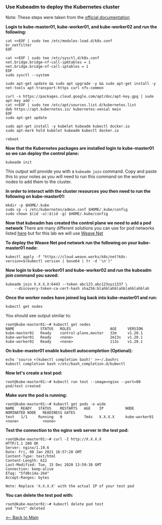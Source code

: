 ### Use Kubeadm to deploy the Kubernetes cluster
Note: These steps were taken from the [official documentation](https://kubernetes.io/docs/setup/production-environment/tools/kubeadm/create-cluster-kubeadm/)
  
**Login to kube-master01, kube-worker01, and kube-worker02 and run the following:**
```
cat <<EOF | sudo tee /etc/modules-load.d/k8s.conf
br_netfilter
EOF

cat <<EOF | sudo tee /etc/sysctl.d/k8s.conf
net.bridge.bridge-nf-call-ip6tables = 1
net.bridge.bridge-nf-call-iptables = 1
EOF
sudo sysctl --system

sudo apt-get update && sudo apt upgrade -y && sudo apt-get install -y net-tools apt-transport-https curl nfs-common

curl -s https://packages.cloud.google.com/apt/doc/apt-key.gpg | sudo apt-key add -
cat <<EOF | sudo tee /etc/apt/sources.list.d/kubernetes.list
deb https://apt.kubernetes.io/ kubernetes-xenial main
EOF
sudo apt-get update

sudo apt-get install -y kubelet kubeadm kubectl docker.io
sudo apt-mark hold kubelet kubeadm kubectl docker.io

reboot
```
  
**Now that the Kubernetes packages are installed login to kube-master01 so we can deploy the control plane:**
```
kubeadm init
```
This output will provide you with a `kubeadm join` command. Copy and paste this to your notes as you will need to run this command on the worker nodes to add them to the cluster.
  
**In order to interact with the cluster resources you then need to run the following on kube-master01:**
```
mkdir -p $HOME/.kube
sudo cp -i /etc/kubernetes/admin.conf $HOME/.kube/config
sudo chown $(id -u):$(id -g) $HOME/.kube/config
```
  
**Now that kubeadm has created the control plane we need to add a pod network**
There are many different solutions you can use for pod networks listed [here](https://kubernetes.io/docs/concepts/cluster-administration/addons/) but for this lab we will use [Weave Net](https://www.weave.works/docs/net/latest/kubernetes/kube-addon/)
  
**To deploy the Weave Net pod network run the following on your kube-master01 node:**
```
kubectl apply -f "https://cloud.weave.works/k8s/net?k8s-version=$(kubectl version | base64 | tr -d '\n')"
```
  
**Now login to kube-worker01 and kube-worker02 and run the kubeadm join command you saved:**
```
kubeadm join X.X.X.X:6443 --token abc123.abc123xyz1337 \
    --discovery-token-ca-cert-hash sha256:blahblahblahblahblahblah
```
  
**Once the worker nodes have joined log back into kube-master01 and run:**
```
kubectl get nodes
```
You should see output similar to:
```
root@kube-master01:~# kubectl get nodes
NAME            STATUS   ROLES                  AGE     VERSION
kube-master01   Ready    control-plane,master   32m     v1.20.1
kube-worker01   Ready    <none>                 2m13s   v1.20.1
kube-worker02   Ready    <none>                 113s    v1.20.1
```

**On kube-master01 enable kubectl autocompletion (Optional):**
```
echo 'source <(kubectl completion bash)' >>~/.bashrc
kubectl completion bash >/etc/bash_completion.d/kubectl
```

**Now let's create a test pod:**
```
root@kube-master01:~# kubectl run test --image=nginx --port=80
pod/test created
```
  
**Make sure the pod is running:**
```
root@kube-master01:~# kubectl get pods -o wide
NAME   READY   STATUS    RESTARTS   AGE    IP          NODE            NOMINATED NODE   READINESS GATES
test   1/1     Running   0          7m4s   X.X.X.X     kube-worker01   <none>           <none>
```
  
**Test the connection to the nginx web server in the test pod:**
```
root@kube-master01:~# curl -I http://X.X.X.X
HTTP/1.1 200 OK
Server: nginx/1.19.6
Date: Fri, 08 Jan 2021 16:57:20 GMT
Content-Type: text/html
Content-Length: 612
Last-Modified: Tue, 15 Dec 2020 13:59:38 GMT
Connection: keep-alive
ETag: "5fd8c14a-264"
Accept-Ranges: bytes
```
`Note: Replace 'X.X.X.X' with the actual IP of your test pod`
  
**You can delete the test pod with:**
```
root@kube-master01:~# kubectl delete pod test
pod "test" deleted
```
  
[<-- Back to Main](../README.md)
